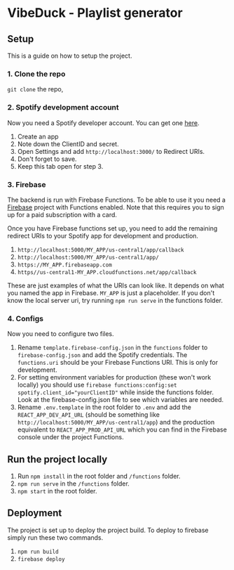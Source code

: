 # VibeDuck - Playlist generator

## Setup

This is a guide on how to setup the project.

### 1. Clone the repo

`git clone` the repo,

### 2. Spotify development account

Now you need a Spotify developer account. You can get one [here](https://developer.spotify.com/dashboard/).

1. Create an app
2. Note down the ClientID and secret.
3. Open Settings and add  `http://localhost:3000/` to Redirect URIs.
4. Don't forget to save.
5. Keep this tab open for step 3.

### 3. Firebase

The backend is run with Firebase Functions. To be able to use it you need a [Firebase](https://firebase.google.com/) project with Functions enabled. Note that this requires you to sign up for a paid subscription with a card.

Once you have Firebase functions set up, you need to add the remaining redirect URIs to your Spotify app for development and production.

1. `http://localhost:5000/MY_APP/us-central1/app/callback`
2. `http://localhost:5000/MY_APP/us-central1/app/`
3. `https://MY_APP.firebaseapp.com`
4. `https//us-central1-MY_APP.cloudfunctions.net/app/callback`

These are just examples of what the URIs can look like. It depends on what you named the app in Firebase. `MY_APP` is just a placeholder. If you don't know the local server uri, try running `npm run serve` in the functions folder.

### 4. Configs

Now you need to configure two files.

1. Rename `template.firebase-config.json` in the `functions` folder to `firebase-config.json` and add the Spotify credentials. The `functions.uri` should be your Firebase Functions URI. This is only for development.
2. For setting environment variables for production (these won't work locally) you should use `firebase functions:config:set spotify.client_id="yourClientID"` while inside the functions folder. Look at the firebase-config.json file to see which variables are needed.
3. Rename `.env.template` in the root folder to `.env` and add the `REACT_APP_DEV_API_URL` (should be something like `http://localhost:5000/MY_APP/us-central1/app`) and the production equivalent to `REACT_APP_PROD_API_URL` which you can find in the Firebase console under the project Functions.

## Run the project locally

1. Run `npm install` in the root folder and `/functions` folder.
2. `npm run serve` in the `/functions` folder.
3. `npm start` in the root folder.

## Deployment

The project is set up to deploy the project build. To deploy to firebase simply run these two commands.

1. `npm run build`
2. `firebase deploy`
